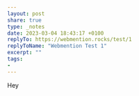```yaml
---
layout: post
share: true
type: _notes
date: 2023-03-04 18:43:17 +0100
replyTo: https://webmention.rocks/test/1
replyToName: "Webmention Test 1"
excerpt: ""
tags:
- 
---
```

Hey